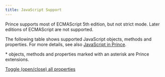 ```yaml
---
title: JavaScript Support
---
```


Prince supports most of ECMAScript 5th edition, but not strict mode. Later editions of ECMAScript are not supported.

The following table shows supported JavaScript objects, methods and properties. For more details, see also [JavaScript in Prince](javascript.md#js-prince).

\* objects, methods and properties marked with an asterisk are Prince extensions.

<a href="#" id="toggle-js" onclick="javascript:toggleAllDetails('js'); return false;">Toggle (open/close) all properties</a>

<div class="js-overview level" id="js-support-table"></div>

<script src="/doc/assets/std.js"></script>
<script src="/doc/assets/std-annotated.js"></script>

<script>
var blacklistFullDesc = ['document.write', 'document.writeln'];
var blacklistPropName = ['constructor']; // It is everywhere..
var root = document.getElementById('js-support-table');
function buildSubTree(objReferenceList, objAnnotations, rootElm, actualParentObj, parentDescs) {
    for(var prop in objReferenceList) {
        if(blacklistPropName.indexOf(prop) > -1) {
            continue;
        }
        if(blacklistFullDesc.indexOf(parentDescs.join('.') + '.' + prop) > -1) {
            continue;
        }
        var obj = objReferenceList[prop];
        var annotations = objAnnotations ? objAnnotations[prop] : {};
        try{
            var theRealThing = actualParentObj[prop];
        }catch(e){}
        var hasChildren = Object.keys(obj).length > 0;
        var numArgs = 0;
        try{
            var numArgs = theRealThing && theRealThing.length || 0;
        }catch(e){}
        var thisDiv = add(rootElm, prop, annotations, typeof theRealThing, hasChildren, numArgs, parentDescs);
        thisDiv.className = 'level';
        if(annotations && annotations.ext) {
            thisDiv.className += ' ext';
        }
        if(thisDiv && hasChildren){
            buildSubTree(obj, annotations, thisDiv.appendChild(document.createElement('div')), theRealThing, parentDescs.concat([prop]));
        }
    }
}
function add(parent, thing, annotations, type, hasChildren, length, parentDescs) {
    if(parent.tagName.toUpperCase() === 'DIV'){
        var thisParent = parent.appendChild(document.createElement('details'));
        thisParent.className = 'details-' + type;
        var summary = document.createElement('summary');
        var theSummary = thisParent.appendChild(summary);
        if(parentDescs) {
            theId = parentDescs.join('.') + '.' + thing;
        } else {
            theId = thing;
        }
        summary.setAttribute("id", theId);
        if(theId == '.window') {
            var att = document.createAttribute('open');
            thisParent.setAttributeNode(att);
        }
        var c = theSummary.appendChild(document.createElement('code'))
        var b = c.appendChild(document.createElement('b')), div, span, ul, li, code;
        if(type === 'undefined') {
            type = '';
        }
        b.appendChild(document.createTextNode(thing));
        if ((type === 'function') || (annotations && annotations.arguments)) {
            var argslist = (annotations && annotations.arguments ? annotations.arguments.map(function(item) {return item.name}) : [])
            .join(', ');
            span = b.appendChild(document.createElement('span'));
            span.className = 'argslist';
            span.appendChild(document.createTextNode(argslist))
        }
        b.className = 'name';
        var selflink = document.createElement('a');
        selflink.setAttribute("href", "#" + parentDescs.join('.') + '.' + thing);
        selflink.setAttribute("class", "self-link");
        theSummary.appendChild(selflink);
        var div = document.createElement('div');
        var theDetailsDiv = thisParent.appendChild(div);
        if(annotations && annotations.type) {
            span = theDetailsDiv.appendChild(document.createElement('span'));
            span.className = 'type';
            span.appendChild(document.createTextNode(annotations.type));
        } else {
            span = theDetailsDiv.appendChild(document.createElement('span'));
            span.className = 'type';
            span.appendChild(document.createTextNode(type));
        }
        if(annotations && annotations.url) {
            div = theDetailsDiv.appendChild(document.createElement('div'));
            div.className = 'url-property';
            property = thing.replace(/([A-Z])/g, '-$1').toLowerCase();
            url = div.appendChild(document.createElement('a'));
            url.setAttribute("href", "/doc/css-props#prop-" + property);
            url.appendChild(document.createTextNode(property));
        }
        if(annotations && annotations.desc) {
            div = theDetailsDiv.appendChild(document.createElement('div'));
            div.className = 'desc';
            div.innerHTML = annotations.desc;
        }
        if(annotations && annotations.arguments && annotations.arguments.length) {
            var ul = theDetailsDiv.appendChild(document.createElement('ul'));
            ul.className = 'arguments';
            annotations.arguments.forEach(function (arg) {
                li = ul.appendChild(document.createElement('li'));
                div = li.appendChild(document.createElement('div'));
                li.className = 'argument';
                if(arg.name) {
                    div = li.appendChild(document.createElement('div'));
                    div.className = 'name level';
                    div.appendChild(document.createTextNode(arg.name));
                }
                if(arg.type) {
                    div = li.appendChild(document.createElement('div'));
                    div.className = 'type';
                    div.appendChild(document.createTextNode(arg.type));
                }
                if(arg.desc) {
                    div = li.appendChild(document.createElement('div'));
                    div.className = 'desc';
                    div.appendChild(document.createTextNode(arg.desc));
                }
            });
        }
        if(annotations && annotations.returns) {
            div = theDetailsDiv.appendChild(document.createElement('div'));
            div.className = 'returns level';
            div.innerHTML = annotations.returns;
        }
        if(annotations && annotations.example) {
            example = theDetailsDiv.appendChild(document.createElement('div'));
            example.className = 'example';
            proglist = example.appendChild(document.createElement('div'));
            proglist.className = 'programlisting';
            code = proglist.appendChild(document.createElement('pre'));
            code.className = 'example level';
            code.language = 'javascript';
            code.appendChild(document.createTextNode(annotations.example));
            if (annotations && annotations.exampleReturn) {
                div = code.appendChild(document.createElement('div'));
                div.className = 'example-return';
                div.appendChild(document.createTextNode(annotations.exampleReturn));
            }
        }
        thisParent.className = type + (hasChildren ? ' children' : '');
        return thisParent;
    }
}
root = add(root, 'window', {desc: 'The global object', type: 'object'}, 'object', true, 0, ['']);
root = root.appendChild(document.createElement('div'));
buildSubTree(std, stdAnnotated, root, window, ['window']);
</script>

<script>
function shiftWindow() { if (location.hash.indexOf('window.') == 1) if (window.innerWidth < "1024") {scrollBy(0, -158)} else {scrollBy(0, -60)};
};
function toggleDetails() { if ((location.hash.indexOf('window.') == 1) || (location.hash.indexOf('prop-') == 1)) {
var prop = document.getElementById(location.hash.substr(1));
var parentDetails = [];
var parent = prop.parentNode;
while (parent) { if (parent.tagName === 'DETAILS') parentDetails.push(parent); parent = parent.parentNode; }
for (i = 0; i < parentDetails.length; i++) {
  parentDetails[i].setAttribute('open','')
}
prop.scrollIntoView();
}};
function toggleAllDetails(t) {
if (t == 'js') { var type = 'js-support-table' } else if (t == 'css') { var type = 'prop-list' };
var g = document.getElementById(type);
var d = g.getElementsByTagName('details');
var id = 'toggle-' + t;
var a = document.getElementById(id);
if ( a.hasAttribute('open') == false ) {
for (i=0; i < d.length; i++) {
  d[i].setAttribute('open','');
  a.setAttribute('open','');
}}
else if ( a.hasAttribute('open') == true ) {
for (i=0; i < d.length; i++) {
  d[i].removeAttribute('open');
  a.removeAttribute('open');
}}
if ( t == 'js' ) { document.getElementById('.window').parentElement.setAttribute('open','') }
}
window.addEventListener("load",  function() { toggleDetails(); shiftWindow(); });
window.addEventListener("hashchange", function() { toggleDetails(); shiftWindow(); });
</script>
